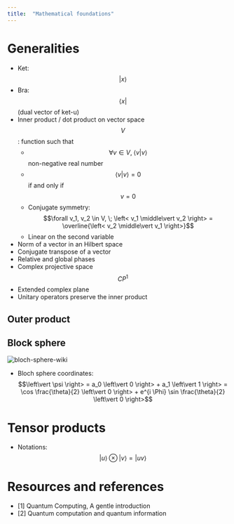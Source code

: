 ```yaml
---
title:  "Mathematical foundations"
---
```

$$
\newcommand{\bra}[1]{\left< #1 \right|}
\newcommand{\ket}[1]{\left| #1 \right>}
\newcommand{\bk}[2]{\left< #1 \middle| #2 \right>}
\newcommand{\bke}[3]{\left< #1 \middle| #2 \middle| #3 \right>}
$$

# Generalities
* Ket: $$\left\vert x \right>$$
* Bra: $$\left< x \right\vert$$ (dual vector of ket-u)
* Inner product / dot product on vector space $$V$$: function such that
  - $$\forall v \in V, \; \left< v \middle\vert v \right>$$ non-negative real number
  - $$\left< v \middle\vert v \right> = 0$$ if and only if $$v=0$$
  - Conjugate symmetry: $$\forall v_1, v_2 \in V, \; \left< v_1 \middle\vert v_2 \right> = \overline{\left< v_2 \middle\vert v_1 \right>}$$
  - Linear on the second variable
* Norm of a vector in an Hilbert space
* Conjugate transpose of a vector
* Relative and global phases
* Complex projective space $$CP^1$$
* Extended complex plane
* Unitary operators preserve the inner product

## Outer product

## Block sphere
![bloch-sphere-wiki](https://upload.wikimedia.org/wikipedia/commons/thumb/f/f4/Bloch_Sphere.svg/423px-Bloch_Sphere.svg.png)

* Bloch sphere coordinates: $$\left\vert \psi \right> = a_0 \left\vert 0 \right> + a_1 \left\vert 1 \right> = \cos \frac{\theta}{2} \left\vert 0 \right> + e^{i \Phi} \sin \frac{\theta}{2} \left\vert 0 \right>$$


# Tensor products
* Notations: $$\left\vert u \right> \otimes \left\vert v \right> = \left\vert uv \right>$$


# Resources and references
* [1] Quantum Computing, A gentle introduction
* [2] Quantum computation and quantum information
